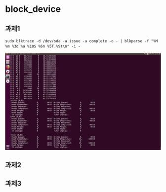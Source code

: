 # block_device

## 과제1

`sudo blktrace -d /dev/sda -a issue -a complete -o - | blkparse -f "%M %m %3d %a %10S %6n %5T.%9t\n" -i -`

![hw1](img/hw1.png)



## 과제2



## 과제3

